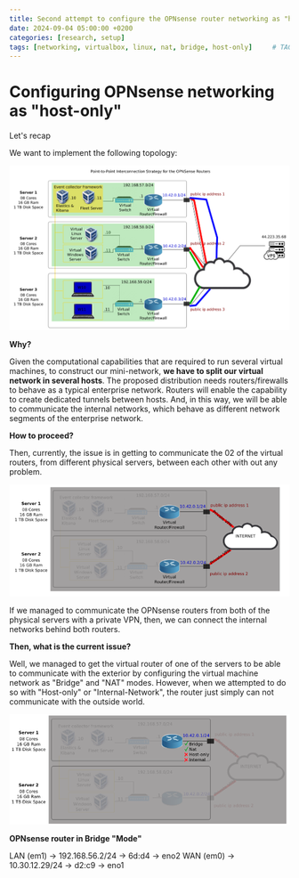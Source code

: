 ```yaml
---
title: Second attempt to configure the OPNsense router networking as "host-only"
date: 2024-09-04 05:00:00 +0200
categories: [research, setup]
tags: [networking, virtualbox, linux, nat, bridge, host-only]     # TAG names should always be lowercase
---
```


# Configuring OPNsense networking as "host-only"

Let's recap

We want to implement the following topology:

![alt text](assets/images/desired-topology.png)

**Why?**

Given the computational capabilities that are required to run several virtual machines, to construct our mini-network, **we have to split our virtual network in several hosts**. The proposed distribution needs routers/firewalls to behave as a typical enterprise network. Routers will enable the capability to create dedicated tunnels between hosts. And, in this way, we will be able to communicate the internal networks, which behave as different network segments of the enterprise network.

**How to proceed?**

Then, currently, the issue is in getting to communicate the 02 of the virtual routers, from different physical servers, between each other with out any problem.

![alt text](assets/images/routers-communicating.png)

If we managed to communicate the OPNsense routers from both of the physical servers with a private VPN, then, we can connect the internal networks behind both routers.

**Then, what is the current issue?**

Well, we managed to get the virtual router of one of the servers to be able to communicate with the exterior by configuring the virtual machine network as "Bridge" and "NAT" modes. However, when we attempted to do so with "Host-only" or "Internal-Network", the router just simply can not communicate with the outside world.

![alt text](assets/images/opn-networking-choose.png)

**OPNsense router in Bridge "Mode"**



LAN (em1) -> 192.168.56.2/24 -> 6d:d4 -> eno2
WAN (em0) -> 10.30.12.29/24 -> d2:c9 -> eno1


